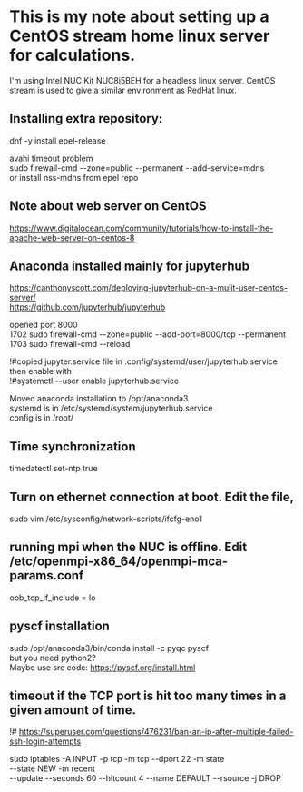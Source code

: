 # This is my note about setting up a CentOS stream home linux server for calculations. 
I'm using Intel NUC Kit NUC8i5BEH for a headless linux server. CentOS stream is used to give a similar environment as RedHat linux.

## Installing extra repository:
dnf -y install epel-release

avahi timeout problem \
sudo firewall-cmd --zone=public --permanent --add-service=mdns \
or install nss-mdns from epel repo


## Note about web server on CentOS
https://www.digitalocean.com/community/tutorials/how-to-install-the-apache-web-server-on-centos-8


## Anaconda installed mainly for jupyterhub
https://canthonyscott.com/deploying-jupyterhub-on-a-mulit-user-centos-server/ \
https://github.com/jupyterhub/jupyterhub

opened port 8000 \
 1702  sudo firewall-cmd --zone=public --add-port=8000/tcp --permanent \
 1703  sudo firewall-cmd --reload

!#copied jupyter.service file in .config/systemd/user/jupyterhub.service then enable with \
!#systemctl --user enable jupyterhub.service

Moved anaconda installation to /opt/anaconda3 \
systemd is in /etc/systemd/system/jupyterhub.service \
config is in /root/


## Time synchronization
timedatectl set-ntp true

## Turn on ethernet connection at boot. Edit the file,
sudo vim /etc/sysconfig/network-scripts/ifcfg-eno1

## running mpi when the NUC is offline. Edit /etc/openmpi-x86_64/openmpi-mca-params.conf
oob_tcp_if_include = lo


## pyscf installation
sudo /opt/anaconda3/bin/conda install -c pyqc pyscf \
but you need python2? \
Maybe use src code: https://pyscf.org/install.html



## timeout if the TCP port is hit too many times in a given amount of time.
!# https://superuser.com/questions/476231/ban-an-ip-after-multiple-failed-ssh-login-attempts

sudo iptables -A INPUT  -p tcp -m tcp --dport 22 -m state \
    --state NEW -m recent                                   \
    --update --seconds 60 --hitcount 4 --name DEFAULT --rsource -j DROP
